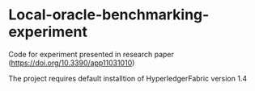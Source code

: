# Local-oracle-benchmarking-experiment

Code for experiment presented in research paper (https://doi.org/10.3390/app11031010)

The project requires default installtion of HyperledgerFabric version 1.4
